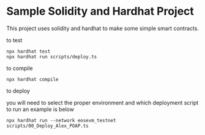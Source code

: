 # Sample Solidity and Hardhat Project

This project uses solidity and hardhat to make some simple smart contracts.

to test

```shell
npx hardhat test
npx hardhat run scripts/deploy.ts
```

to compile

```shell
npx hardhat compile
```

to deploy

you will need to select the proper environment and which deployment script to run an example is below
```shell
npx hardhat run --network eosevm_testnet scripts/00_Deploy_Alex_POAP.ts
```

